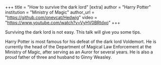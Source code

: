 +++ 
title = "How to survive the dark lord" 
[extra] 
author = "Harry Potter" 
institution = "Ministry of Magic" 
author_url = "https://github.com/onevcat/Hedwig" 
video = "https://www.youtube.com/watch?v=VyHV0BRtdxo" 
+++

Surviving the dark lord is not easy. This talk will give you some tips.

Harry Potter is most famous for his defeat of the dark lord Voldemort. He is currently the head of the Department of Magical Law Enforcement at the Ministry of Magic, after serving as an Auror for several years. He is also a proud father of three and husband to Ginny Weasley.